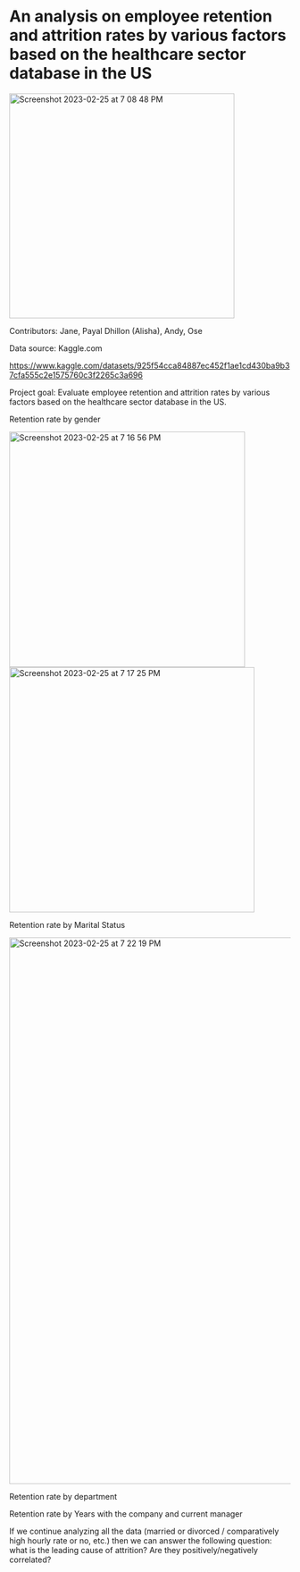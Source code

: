 # An analysis on employee retention and attrition rates by various factors based on the healthcare sector database in the US

<img width="403" alt="Screenshot 2023-02-25 at 7 08 48 PM" src="https://user-images.githubusercontent.com/106120403/221385278-544fe220-3804-41d3-970f-4b8f8bdde1d4.png">


Contributors: Jane, Payal Dhillon (Alisha), Andy, Ose

Data source: Kaggle.com 

https://www.kaggle.com/datasets/925f54cca84887ec452f1ae1cd430ba9b37cfa555c2e1575760c3f2265c3a696

Project goal: Evaluate employee retention and attrition rates by various factors based on the healthcare sector database in the US.

Retention rate by gender

<img width="422" alt="Screenshot 2023-02-25 at 7 16 56 PM" src="https://user-images.githubusercontent.com/106120403/221385518-fe916b65-dedb-4ba8-9894-000b0cf29f23.png">

<img width="439" alt="Screenshot 2023-02-25 at 7 17 25 PM" src="https://user-images.githubusercontent.com/106120403/221385534-30128c03-0c0f-4f21-8d66-5f275c9eef47.png">

Retention rate by Marital Status

<img width="979" alt="Screenshot 2023-02-25 at 7 22 19 PM" src="https://user-images.githubusercontent.com/106120403/221385682-d4b6c0f2-9b5e-4b69-a67f-e5e09070cbb4.png">

Retention rate by department




Retention rate by Years with the company and current manager





If we continue analyzing all the data (married or divorced / comparatively high hourly rate or no, etc.) then we can answer the following question: what is the leading cause of attrition? Are they positively/negatively correlated? 
